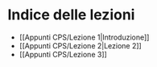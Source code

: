 # Indice delle lezioni

- [[Appunti CPS/Lezione 1|Introduzione]]
- [[Appunti CPS/Lezione 2|Lezione 2]]
- [[Appunti CPS/Lezione 3]]


